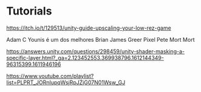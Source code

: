 # Tutorials

https://itch.io/t/129513/unity-guide-upscaling-your-low-rez-game

Adam C Younis é um dos melhores
Brian James Greer
Pixel Pete
Mort Mort


https://answers.unity.com/questions/298459/unity-shader-masking-a-specific-layer.html?_ga=2.123452553.369938796.1612144349-96315399.1611946196


https://www.youtube.com/playlist?list=PLPRT_JORnIupqWsjRpJZjG07N01Wsw_GJ
